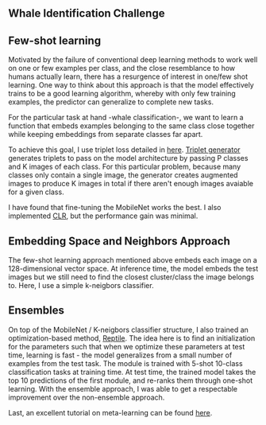 `   `

Whale Identification Challenge
-----------------


Few-shot learning
-----------------
Motivated by the failure of conventional deep learning methods to work well on one or few examples per class, and the
close resemblance to how humans actually learn, there has a resurgence of interest in one/few shot learning. One way to 
think about this approach is that the model effectively trains to be a good learning algorithm, whereby with only few 
training examples, the predictor can generalize to complete new tasks. 

For the particular task at hand -whale classification-, we want to learn a function that embeds examples
belonging to the same class close together while keeping embeddings from separate classes far apart.

To achieve this goal, I use triplet loss detailed in [here](https://arxiv.org/abs/1703.07737). 
[Triplet generator](https://github.com/dzorlu/humpback_whales/blob/master/data/triplet_generator.py) generates triplets 
to pass on the model architecture by passing P classes and K images of each class. 
For this particular problem, because many classes only contain a single image, the generator creates augmented images 
to produce K images in total if there aren't enough images avaiable for a given class.

I have found that fine-tuning the MobileNet works the best. I also implemented [CLR](https://arxiv.org/abs/1506.01186), 
but the performance gain was minimal. 

Embedding Space and Neighbors Approach
--------------------------------------
The few-shot learning approach mentioned above embeds each image on a 128-dimensional vector space. 
At inference time, the model embeds the test images but we still need to find the closest cluster/class
 the image belongs to. Here, I use a simple k-neigbors classifier. 


Ensembles
---------
On top of the MobileNet / K-neigbors classifier structure, I also trained an optimization-based method, 
[Reptile](https://arxiv.org/abs/1803.02999). The idea here is to find an initialization for the parameters such that
when we optimize these parameters at test time, learning is fast - the model generalizes from a small number of examples
 from the test task. The module is trained with 5-shot 10-class classification tasks at training time. At test time,
 the trained model takes the top 10 predictions of the first module, and re-ranks them through one-shot learning.
 With the ensemble approach, I was able to get a respectable improvement over the non-ensemble approach. 
 

Last, an excellent tutorial on meta-learning can be found [here](https://lilianweng.github.io/lil-log/2018/11/30/meta-learning.html).
